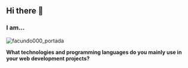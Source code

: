 ## Hi there 👋
### I am...
![facundo000_portada](https://github.com/facundo000/facundo000/assets/88353632/baa805ad-f7d0-41f5-a64a-7ead3f060832)

**What technologies and programming languages do you mainly use in your web development projects?**

<!--
**facundo000/facundo000** is a ✨ _special_ ✨ repository because its `README.md` (this file) appears on your GitHub profile.

Here are some ideas to get you started:

- 🔭 I’m currently working on ...
- 🌱 I’m currently learning ...
- 👯 I’m looking to collaborate on ...
- 🤔 I’m looking for help with ...
- 💬 Ask me about ...
- 📫 How to reach me: ...
- 😄 Pronouns: ...
- ⚡ Fun fact: ...

-->
